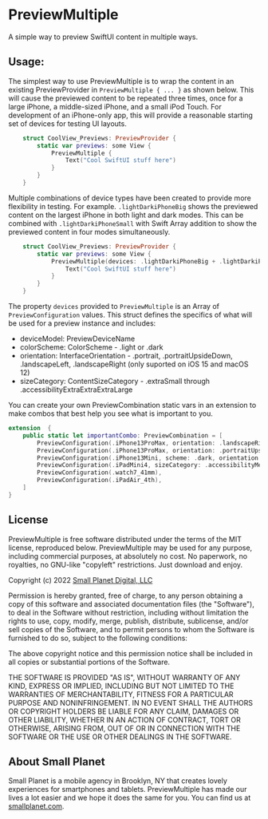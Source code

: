 # PreviewMultiple

A simple way to preview SwiftUI content in multiple ways.

## Usage:

The simplest way to use PreviewMultiple is to wrap the content in an existing PreviewProvider in `PreviewMultiple { ... }` as shown below. This will cause the previewed content to be repeated three times, once for a large iPhone, a middle-sized iPhone, and a small iPod Touch. For development of an iPhone-only app, this will provide a reasonable starting set of devices for testing UI layouts.

```swift
    struct CoolView_Previews: PreviewProvider {
        static var previews: some View {
            PreviewMultiple {
                Text("Cool SwiftUI stuff here")
            }
        }
    }
```

Multiple combinations of device types have been created to provide more flexibility in testing. For example. `.lightDarkiPhoneBig` shows the previewed content on the largest iPhone in both light and dark modes. This can be combined with `.lightDarkiPhoneSmall` with Swift Array addition to show the previewed content in four modes simultaneously.

```swift
    struct CoolView_Previews: PreviewProvider {
        static var previews: some View {
            PreviewMultiple(devices: .lightDarkiPhoneBig + .lightDarkiPhoneSmall) {
                Text("Cool SwiftUI stuff here")
            }
        }
    }
```

The property `devices` provided to `PreviewMultiple` is an Array of `PreviewConfiguration` values. This struct defines the specifics of what will be used for a preview instance and includes:

 * deviceModel: PreviewDeviceName
 * colorScheme: ColorScheme - .light or .dark 
 * orientation: InterfaceOrientation - .portrait, .portraitUpsideDown, .landscapeLeft, .landscapeRight (only suported on iOS 15 and macOS 12)
 * sizeCategory: ContentSizeCategory - .extraSmall through .accessibilityExtraExtraExtraLarge

You can create your own PreviewCombination static vars in an extension to make combos that best help you see what is important to you. 

```swift
extension  {
    public static let importantCombo: PreviewCombination = [
        PreviewConfiguration(.iPhone13ProMax, orientation: .landscapeRight),
        PreviewConfiguration(.iPhone13ProMax, orientation: .portraitUpsideDown),
        PreviewConfiguration(.iPhone13Mini, scheme: .dark, orientation: .landscapeLeft),
        PreviewConfiguration(.iPadMini4, sizeCategory: .accessibilityMedium),
        PreviewConfiguration(.watch7_41mm),
        PreviewConfiguration(.iPadAir_4th),
    ]
}
```

## License

PreviewMultiple is free software distributed under the terms of the MIT license, reproduced below. PreviewMultiple may be used for any purpose, including commercial purposes, at absolutely no cost. No paperwork, no royalties, no GNU-like "copyleft" restrictions. Just download and enjoy.

Copyright (c) 2022 [Small Planet Digital, LLC](http://smallplanet.com)

Permission is hereby granted, free of charge, to any person obtaining a copy of this software and associated documentation files (the "Software"), to deal in the Software without restriction, including without limitation the rights to use, copy, modify, merge, publish, distribute, sublicense, and/or sell copies of the Software, and to permit persons to whom the Software is furnished to do so, subject to the following conditions:

The above copyright notice and this permission notice shall be included in all copies or substantial portions of the Software.

THE SOFTWARE IS PROVIDED "AS IS", WITHOUT WARRANTY OF ANY KIND, EXPRESS OR IMPLIED, INCLUDING BUT NOT LIMITED TO THE WARRANTIES OF MERCHANTABILITY, FITNESS FOR A PARTICULAR PURPOSE AND NONINFRINGEMENT. IN NO EVENT SHALL THE AUTHORS OR COPYRIGHT HOLDERS BE LIABLE FOR ANY CLAIM, DAMAGES OR OTHER LIABILITY, WHETHER IN AN ACTION OF CONTRACT, TORT OR OTHERWISE, ARISING FROM, OUT OF OR IN CONNECTION WITH THE SOFTWARE OR THE USE OR OTHER DEALINGS IN THE SOFTWARE.

## About Small Planet

Small Planet is a mobile agency in Brooklyn, NY that creates lovely experiences for smartphones and tablets. PreviewMultiple has made our lives a lot easier and we hope it does the same for you. You can find us at [smallplanet.com](http://smallplanet.com).

